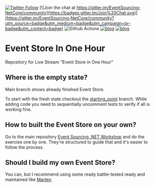 [![Twitter Follow](https://img.shields.io/twitter/follow/oskar_at_net?style=social)](https://twitter.com/oskar_at_net) [![Join the chat at https://gitter.im/EventSourcing-NetCore/community](https://badges.gitter.im/Join%20Chat.svg)](https://gitter.im/EventSourcing-NetCore/community?utm_source=badge&utm_medium=badge&utm_campaign=pr-badge&utm_content=badge) ![Github Actions](https://github.com/oskardudycz/EventSourcing.NetCore/actions/workflows/build.dotnet.yml/badge.svg?branch=main) [![blog](https://img.shields.io/badge/blog-event--driven.io-brightgreen)](https://event-driven.io/?utm_source=event_sourcing_net) [![blog](https://img.shields.io/badge/%F0%9F%9A%80-Architecture%20Weekly-important)](https://www.architecture-weekly.com/?utm_source=event_sourcing_net)

# Event Store In One Hour
Repository for Live Stream "Event Store in One Hour"

## Where is the empty state?

Main branch shows already finished Event Store. 

To start with the fresh state checkout the [starting_point](https://github.com/oskardudycz/EventStoreInOneHour/tree/starting_point) branch. While adding code you need to sequentially uncomment tests to verify if all is working fine.

## How to built the Event Store on your own?

Go to the main repository [Event Sourcing .NET Workshop](https://github.com/oskardudycz/EventSourcing.NetCore/tree/main/Workshop)   and do the exercies one by one. They're structured to guide that and it's easier to follow the process.

## Should I build my own Event Store?

You can, but I recommend using some ready battle-tested ready and maintained like [Marten](martendb.io/).
